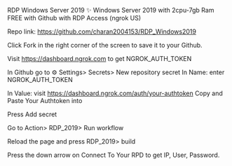  RDP Windows Server 2019 ✨
 Windows Server 2019 with 2cpu-7gb Ram FREE with Github with RDP Access (ngrok US)

 Repo link: https://github.com/charan2004153/RDP_Windows2019

 Click Fork in the right corner of the screen to save it to your Github.
 
 Visit https://dashboard.ngrok.com to get NGROK_AUTH_TOKEN
 
 In Github go to ⚙ Settings> Secrets> New repository secret
 In Name: enter NGROK_AUTH_TOKEN
 
 In Value: visit https://dashboard.ngrok.com/auth/your-authtoken Copy and Paste Your Authtoken into
 
 Press Add secret
 
 Go to Action> RDP_2019> Run workflow
 
 Reload the page and press RDP_2019> build
 
 Press the down arrow on Connect To Your RPD to get IP, User, Password.
